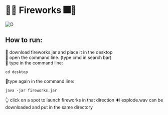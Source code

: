 # 🎇🎆 Fireworks 🎆🎇
![D](https://github.com/Tomi-1997/CS-3rdYear/blob/main/Firework/demo2.gif) <br>
## How to run: <br>
🧨 download fireworks.jar and place it in the desktop<br>
🧨 open the command line. (type cmd in search bar)<br>
🧨 type in the command line: <br>
```
cd desktop
```
🧨type again in the command line: <br>
```
java -jar fireworks.jar 
```
👆 click on a spot to launch fireworks in that direction
🔊 explode.wav can be downloaded and put in the same directory
